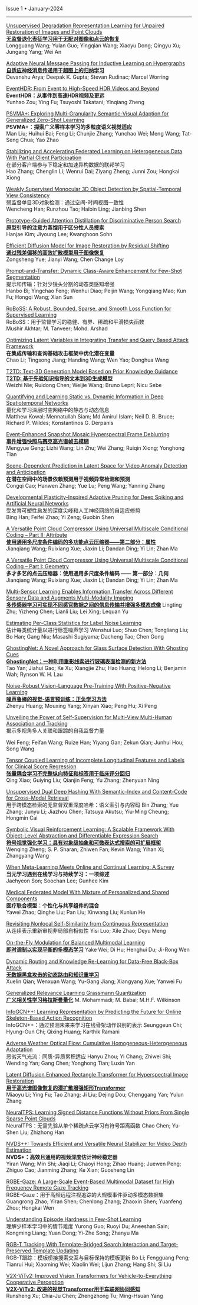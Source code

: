 Issue 1 • January-2024


---



[Unsupervised Degradation Representation Learning for Unpaired Restoration of Images and Point Clouds](https://ieeexplore.ieee.org/document/10738507/)  
**[无监督退化表征学习用于无配对图像和点云的恢复](https://mp.weixin.qq.com/s/Tlsde1kq8Hl_avmwd_kipg)**  
Longguang Wang;
Yulan Guo;
Yingqian Wang;
Xiaoyu Dong;
Qingyu Xu;
Jungang Yang;
Wei An

[Adaptive Neural Message Passing for Inductive Learning on Hypergraphs](https://ieeexplore.ieee.org/document/10612216/)  
**[自适应神经消息传递用于超图上的归纳学习](https://mp.weixin.qq.com/s/rXOKTvnUHxcDommbwKpmAg)**  
Devanshu Arya;
Deepak K. Gupta;
Stevan Rudinac;
Marcel Worring


[EventHDR: From Event to High-Speed HDR Videos and Beyond](https://ieeexplore.ieee.org/document/10713104/)  
**EventHDR：从事件到高速HDR视频及更远**  
Yunhao Zou;
Ying Fu;
Tsuyoshi Takatani;
Yinqiang Zheng

 
[PSVMA+: Exploring Multi-Granularity Semantic-Visual Adaption for Generalized Zero-Shot Learning](https://ieeexplore.ieee.org/document/10693541/)  
**PSVMA+：探索广义零样本学习的多粒度语义视觉适应**  
Man Liu;
Huihui Bai;
Feng Li;
Chunjie Zhang;
Yunchao Wei;
Meng Wang;
Tat-Seng Chua;
Yao Zhao



[Stabilizing and Accelerating Federated Learning on Heterogeneous Data With Partial Client Participation](https://ieeexplore.ieee.org/document/10696955/)  
在部分客户端参与下稳定和加速异构数据的联邦学习  
Hao Zhang;
Chenglin Li;
Wenrui Dai;
Ziyang Zheng;
Junni Zou;
Hongkai Xiong



[Weakly Supervised Monocular 3D Object Detection by Spatial-Temporal View Consistency](https://ieeexplore.ieee.org/document/10689672/)  
弱监督单目3D对象检测：通过空间-时间视图一致性  
Wencheng Han;
Runzhou Tao;
Haibin Ling;
Jianbing Shen


[Prototype-Guided Attention Distillation for Discriminative Person Search](https://ieeexplore.ieee.org/document/10681282/)  
**原型引导的注意力蒸馏用于区分性人员搜索**  
Hanjae Kim;
Jiyoung Lee;
Kwanghoon Sohn


[Efficient Diffusion Model for Image Restoration by Residual Shifting](https://ieeexplore.ieee.org/document/10681246/)  
**[通过残差偏移的高效扩散模型用于图像恢复](https://mp.weixin.qq.com/s/YD1muiSP3bmdlaeyDL2QJw)**  
Zongsheng Yue;
Jianyi Wang;
Chen Change Loy


[Prompt-and-Transfer: Dynamic Class-Aware Enhancement for Few-Shot Segmentation](https://ieeexplore.ieee.org/document/10681253/)  
提示和传输：针对少镜头分割的动态类感知增强  
Hanbo Bi;
Yingchao Feng;
Wenhui Diao;
Peijin Wang;
Yongqiang Mao;
Kun Fu;
Hongqi Wang;
Xian Sun


[RoBoSS: A Robust, Bounded, Sparse, and Smooth Loss Function for Supervised Learning](https://ieeexplore.ieee.org/document/10685140/)  
RoBoSS：用于监督学习的稳健、有界、稀疏和平滑损失函数  
Mushir Akhtar;
M. Tanveer;
Mohd. Arshad


[Optimizing Latent Variables in Integrating Transfer and Query Based Attack Framework](https://ieeexplore.ieee.org/document/10681296/)  
**在集成传输和查询基础攻击框架中优化潜在变量**  
Chao Li;
Tingsong Jiang;
Handing Wang;
Wen Yao;
Donghua Wang


[T2TD: Text-3D Generation Model Based on Prior Knowledge Guidance](https://ieeexplore.ieee.org/document/10684147/)  
**[T2TD: 基于先验知识指导的文本到3D生成模型](https://mp.weixin.qq.com/s/cZfv4ieTm0ebg33m8jCJzA)**   
Weizhi Nie;
Ruidong Chen;
Weijie Wang;
Bruno Lepri;
Nicu Sebe


[Quantifying and Learning Static vs. Dynamic Information in Deep Spatiotemporal Networks](https://ieeexplore.ieee.org/document/10682100/)  
量化和学习深层时空网络中的静态与动态信息  
Matthew Kowal;
Mennatullah Siam;
Md Amirul Islam;
Neil D. B. Bruce;
Richard P. Wildes;
Konstantinos G. Derpanis


[Event-Enhanced Snapshot Mosaic Hyperspectral Frame Deblurring](https://ieeexplore.ieee.org/document/10684998/)  
**[事件增强快照马赛克高光谱帧去模糊](https://mp.weixin.qq.com/s/cy3OZs5rODEcB7A3YSrKLw)**  
Mengyue Geng;
Lizhi Wang;
Lin Zhu;
Wei Zhang;
Ruiqin Xiong;
Yonghong Tian



[Scene-Dependent Prediction in Latent Space for Video Anomaly Detection and Anticipation](https://ieeexplore.ieee.org/document/10681297/)  
**在潜在空间中的场景依赖预测用于视频异常检测和预测**  
Congqi Cao;
Hanwen Zhang;
Yue Lu;
Peng Wang;
Yanning Zhang


[Developmental Plasticity-Inspired Adaptive Pruning for Deep Spiking and Artificial Neural Networks](https://ieeexplore.ieee.org/document/10691937/)  
受发育可塑性启发的深度尖峰和人工神经网络的自适应修剪  
Bing Han;
Feifei Zhao;
Yi Zeng;
Guobin Shen


[A Versatile Point Cloud Compressor Using Universal Multiscale Conditional Coding – Part II: Attribute](https://ieeexplore.ieee.org/document/10682566/)  
[**使用通用多尺度条件编码的多功能点云压缩器——第二部分：属性**](https://mp.weixin.qq.com/s/T2N8QBwH41sSLdqVnk06pQ)  
Jianqiang Wang;
Ruixiang Xue;
Jiaxin Li;
Dandan Ding;
Yi Lin;
Zhan Ma


[A Versatile Point Cloud Compressor Using Universal Multiscale Conditional Coding – Part I: Geometry](https://ieeexplore.ieee.org/document/10682571/)  
**多才多艺的点云压缩器：使用通用多尺度条件编码 —— 第一部分：几何**  
Jianqiang Wang;
Ruixiang Xue;
Jiaxin Li;
Dandan Ding;
Yi Lin;
Zhan Ma


[Multi-Sensor Learning Enables Information Transfer Across Different Sensory Data and Augments Multi-Modality Imaging](https://ieeexplore.ieee.org/document/10685142/)  
**[多传感器学习可实现不同感官数据之间的信息传输并增强多模态成像](https://mp.weixin.qq.com/s/acyZLsRJ6K55PKvy0vIngg)**
Lingting Zhu;
Yizheng Chen;
Lianli Liu;
Lei Xing;
Lequan Yu


[Estimating Per-Class Statistics for Label Noise Learning](https://ieeexplore.ieee.org/document/10689264/)  
估计每类统计量以进行标签噪声学习
Wenshui Luo;
Shuo Chen;
Tongliang Liu;
Bo Han;
Gang Niu;
Masashi Sugiyama;
Dacheng Tao;
Chen Gong


[GhostingNet: A Novel Approach for Glass Surface Detection With Ghosting Cues](https://ieeexplore.ieee.org/document/10684046/)  
**[GhostingNet：一种利用重影线索进行玻璃表面检测的新方法](https://mp.weixin.qq.com/s/bxiZsB9qV2rG7JUWIdYKrA)**   
Tao Yan;
Jiahui Gao;
Ke Xu;
Xiangjie Zhu;
Hao Huang;
Helong Li;
Benjamin Wah;
Rynson W. H. Lau


[Noise-Robust Vision-Language Pre-Training With Positive-Negative Learning](https://ieeexplore.ieee.org/document/10684058/)  
**[噪声鲁棒的视觉-语言预训练：正负学习方法](https://mp.weixin.qq.com/s/k_BUofw37psm2Rdvf14jGQ)**   
Zhenyu Huang;
Mouxing Yang;
Xinyan Xiao;
Peng Hu;
Xi Peng


[Unveiling the Power of Self-Supervision for Multi-View Multi-Human Association and Tracking](https://ieeexplore.ieee.org/document/10684138/)  
揭示多视角多人关联和跟踪的自我监督力量

Wei Feng;
Feifan Wang;
Ruize Han;
Yiyang Gan;
Zekun Qian;
Junhui Hou;
Song Wang


[Tensor Coupled Learning of Incomplete Longitudinal Features and Labels for Clinical Score Regression](https://ieeexplore.ieee.org/document/10700983/)  
**[张量耦合学习不完整纵向特征和标签用于临床评分回归](https://mp.weixin.qq.com/s/3kQxuHRSKoS-M3PAoZv8bA)**   
Qing Xiao;
Guiying Liu;
Qianjin Feng;
Yu Zhang;
Zhenyuan Ning


[Unsupervised Dual Deep Hashing With Semantic-Index and Content-Code for Cross-Modal Retrieval](https://ieeexplore.ieee.org/document/10689647/)  
用于跨模态检索的无监督双重深度哈希：语义索引与内容码
Bin Zhang;
Yue Zhang;
Junyu Li;
Jiazhou Chen;
Tatsuya Akutsu;
Yiu-Ming Cheung;
Hongmin Cai



[Symbolic Visual Reinforcement Learning: A Scalable Framework With Object-Level Abstraction and Differentiable Expression Search](https://ieeexplore.ieee.org/document/10694733/)  
**[符号视觉强化学习：具有对象级抽象和可微表达式搜索的可扩展框架](https://mp.weixin.qq.com/s/1IaC_Skc1aZqEiKHoIt0ng)**   
Wenqing Zheng;
S. P. Sharan;
Zhiwen Fan;
Kevin Wang;
Yihan Xi;
Zhangyang Wang


[When Meta-Learning Meets Online and Continual Learning: A Survey](https://ieeexplore.ieee.org/document/10684017/)  
**当元学习遇到在线学习与持续学习：一项综述**   
Jaehyeon Son;
Soochan Lee;
Gunhee Kim


[Medical Federated Model With Mixture of Personalized and Shared Components](https://ieeexplore.ieee.org/document/10697408/)  
**医疗联合模型：个性化与共享组件的混合**   
Yawei Zhao;
Qinghe Liu;
Pan Liu;
Xinwang Liu;
Kunlun He


[Revisiting Nonlocal Self-Similarity from Continuous Representation](https://ieeexplore.ieee.org/document/10684569/)  
从连续表示重新审视非局部自相似性
Yisi Luo;
Xile Zhao;
Deyu Meng



[On-the-Fly Modulation for Balanced Multimodal Learning](https://ieeexplore.ieee.org/document/10694738/)  
**[即时调制以实现平衡的多模态学习](https://mp.weixin.qq.com/s/Il4TGItBNUbgcB2bYjRdBA)**
Yake Wei;
Di Hu;
Henghui Du;
Ji-Rong Wen


[Dynamic Routing and Knowledge Re-Learning for Data-Free Black-Box Attack](https://ieeexplore.ieee.org/document/10697391/)  
**[无数据黑盒攻击的动态路由和知识重学习](https://mp.weixin.qq.com/s/-1SBUTkZbxNvQrZr_VUBJg)**   
Xuelin Qian;
Wenxuan Wang;
Yu-Gang Jiang;
Xiangyang Xue;
Yanwei Fu


[Generalized Relevance Learning Grassmann Quantization](https://ieeexplore.ieee.org/document/10689384/)  
**[广义相关性学习格拉斯曼量化](https://mp.weixin.qq.com/s/FFS_DEGP7xFGXHX5k-inCQ)**
M. Mohammadi;
M. Babai;
M.H.F. Wilkinson



[InfoGCN++: Learning Representation by Predicting the Future for Online Skeleton-Based Action Recognition](https://ieeexplore.ieee.org/document/10694798/)  
InfoGCN++：通过预测未来来学习在线骨架动作识别的表示
Seunggeun Chi;
Hyung-Gun Chi;
Qixing Huang;
Karthik Ramani


[Adverse Weather Optical Flow: Cumulative Homogeneous-Heterogeneous Adaptation](https://ieeexplore.ieee.org/document/10689387/)  
恶劣天气光流：同质-异质累积适应
Hanyu Zhou;
Yi Chang;
Zhiwei Shi;
Wending Yan;
Gang Chen;
Yonghong Tian;
Luxin Yan



[Latent Diffusion Enhanced Rectangle Transformer for Hyperspectral Image Restoration](https://ieeexplore.ieee.org/document/10713101/)  
**[用于高光谱图像恢复的潜扩散增强矩形Transformer](https://mp.weixin.qq.com/s/POk1nlGLvjhJ6Zg2n1tJAA)**  
Miaoyu Li;
Ying Fu;
Tao Zhang;
Ji Liu;
Dejing Dou;
Chenggang Yan;
Yulun Zhang


[NeuralTPS: Learning Signed Distance Functions Without Priors From Single Sparse Point Clouds](https://ieeexplore.ieee.org/document/10707197/)  
NeuralTPS：无需先验从单个稀疏点云学习有符号距离函数
Chao Chen;
Yu-Shen Liu;
Zhizhong Han


[NVDS++: Towards Efficient and Versatile Neural Stabilizer for Video Depth Estimation](https://ieeexplore.ieee.org/document/10707178/)  
**NVDS+：高效且通用的视频深度估计神经稳定器**   
Yiran Wang;
Min Shi;
Jiaqi Li;
Chaoyi Hong;
Zihao Huang;
Juewen Peng;
Zhiguo Cao;
Jianming Zhang;
Ke Xian;
Guosheng Lin



[RGBE-Gaze: A Large-Scale Event-Based Multimodal Dataset for High Frequency Remote Gaze Tracking](https://ieeexplore.ieee.org/document/10706089/)  
RGBE-Gaze：用于高频远程注视追踪的大规模事件驱动多模态数据集
Guangrong Zhao;
Yiran Shen;
Chenlong Zhang;
Zhaoxin Shen;
Yuanfeng Zhou;
Hongkai Wen


[Understanding Episode Hardness in Few-Shot Learning](https://ieeexplore.ieee.org/document/10707331/)  
理解少样本学习中的情节难度
Yurong Guo;
Ruoyi Du;
Aneeshan Sain;
Kongming Liang;
Yuan Dong;
Yi-Zhe Song;
Zhanyu Ma



[RGB-T Tracking With Template-Bridged Search Interaction and Target-Preserved Template Updating](https://ieeexplore.ieee.org/document/10706882/)  
RGB-T跟踪：模板桥接搜索交互与目标保持的模板更新
Bo Li;
Fengguang Peng;
Tianrui Hui;
Xiaoming Wei;
Xiaolin Wei;
Lijun Zhang;
Hang Shi;
Si Liu


[V2X-ViTv2: Improved Vision Transformers for Vehicle-to-Everything Cooperative Perception](https://ieeexplore.ieee.org/document/10715696/)  
**[V2X-ViTv2: 改进的视觉Transformer用于车联网协同感知](https://mp.weixin.qq.com/s/wi6RqNeFp9ikcxiWmWN1qw)**   
Runsheng Xu;
Chia-Ju Chen;
Zhengzhong Tu;
Ming-Hsuan Yang
